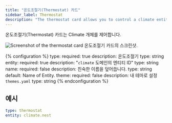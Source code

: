```yaml
---
title: "온도조절기(Thermostat) 카드"
sidebar_label: Thermostat
description: "The thermostat card allows you to control a climate entity."
---
```


온도조절기(Thermostat) 카드는 Climate 개체를 제어합니다.

<p class='img'>
  <img src='/images/lovelace/lovelace_thermostat_card.gif' alt='Screenshot of the thermostat card'>
  온도조절기 카드의 스크린샷.
</p>

{% configuration %}
type:
  required: true
  description: 온도조절기
  type: string
entity:
  required: true
  description: "`climate` 도메인의 엔티티 ID"
  type: string
name:
  required: false
  description: 친숙한 이름을 덮어씁니다.
  type: string
  default: Name of Entity.
theme:
  required: false
  description: 내 테마로 설정 `themes.yaml`
  type: string
{% endconfiguration %}

## 예시

```yaml
type: thermostat
entity: climate.nest
```
